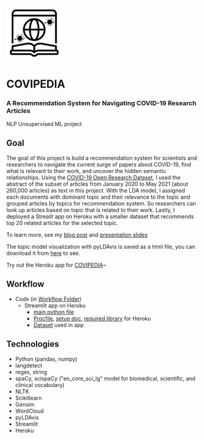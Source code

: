 # <img src="https://github.com/crystal-ctrl/nlp_project/blob/main/Covipedia.png" width="150"/>   
# COVIPEDIA

### A Recommendation System for Navigating COVID-19 Research Articles

NLP Unsupervised ML project

## Goal

The goal of this project is build a recommendation system for scientists and researchers to navigate the current surge of papers about COVID-19, find what is relevant to their work, and uncover the hidden semantic relationships. Using the [COVID-19 Open Research Dataset](https://www.semanticscholar.org/cord19), I used the abstract of the subset of articles from January 2020 to May 2021 (about 260,000 articles) as text in this project. With the LDA model, I assigned each documents with dominant topic and their relevance to the topic and grouped articles by topics for recommendation system. So researchers can look up articles based on topic that is related to their work. Lastly, I deployed a Strealit app on Heroku with a smaller dataset that recommends top 20 related articles for the selected topic. 

To learn more, see my [blog post](https://medium.com/nerd-for-tech/unsupervised-topic-modeling-using-natural-language-processing-nlp-19a4d7124392) and [presentation slides](https://github.com/crystal-ctrl/nlp_project/blob/main/presentation.pdf)

The topic model visualization with pyLDAvis is saved as a html file, you can download it from [here](https://github.com/crystal-ctrl/nlp_project/blob/main/Images/lda.html) to see.

Try out the Heroku app for [COVIPEDIA](https://covipedia.herokuapp.com/)~

## Workflow

- Code (in [Workflow Folder](https://github.com/crystal-ctrl/nlp_project/tree/main/Workflow))
  - Streamlit app on Heroku
    - [main python file](https://github.com/crystal-ctrl/nlp_project/blob/main/myapp.py)
    - [Procfile](https://github.com/crystal-ctrl/nlp_project/blob/main/Procfile), [setup doc](https://github.com/crystal-ctrl/nlp_project/blob/main/setup.sh), [required library](https://github.com/crystal-ctrl/nlp_project/blob/main/requirements.txt) for Heroku
    - [Dataset](https://github.com/crystal-ctrl/nlp_project/blob/main/app_ready.csv) used in app

## Technologies

- Python (pandas, numpy)
- langdetect
- regex, string
- spaCy, scispaCy ("en_core_sci_lg" model for biomedical, scientific, and clinical vocabulary)
- NLTK
- Scikitlearn 
- Gensim
- WordCloud
- pyLDAvis
- Streamlit
- Heroku





